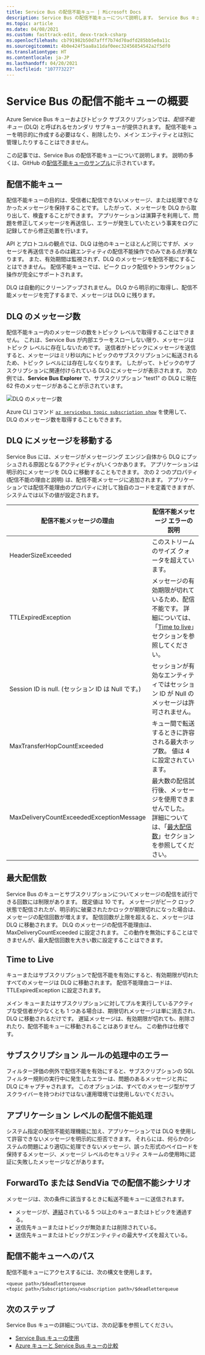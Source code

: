 ```yaml
---
title: Service Bus の配信不能キュー | Microsoft Docs
description: Service Bus の配信不能キューについて説明します。 Service Bus キューおよびトピック サブスクリプションでは、配信不能キューと呼ばれるセカンダリ サブキューが提供されます。
ms.topic: article
ms.date: 04/08/2021
ms.custom: fasttrack-edit, devx-track-csharp
ms.openlocfilehash: cb791982b50d7afff7b74d70adfd285bb5e0a11c
ms.sourcegitcommit: 4b0e424f5aa8a11daf0eec32456854542a2f5df0
ms.translationtype: HT
ms.contentlocale: ja-JP
ms.lasthandoff: 04/20/2021
ms.locfileid: "107773227"
---
```

# <a name="overview-of-service-bus-dead-letter-queues"></a>Service Bus の配信不能キューの概要

Azure Service Bus キューおよびトピック サブスクリプションでは、*配信不能キュー* (DLQ) と呼ばれるセカンダリ サブキューが提供されます。 配信不能キューを明示的に作成する必要はなく、削除したり、メイン エンティティとは別に管理したりすることはできません。

この記事では、Service Bus の配信不能キューについて説明します。 説明の多くは、GitHub の[配信不能キューのサンプル](https://github.com/Azure/azure-service-bus/tree/master/samples/DotNet/Microsoft.Azure.ServiceBus/DeadletterQueue)に示されています。
 
## <a name="the-dead-letter-queue"></a>配信不能キュー

配信不能キューの目的は、受信者に配信できないメッセージ、または処理できなかったメッセージを保持することです。 したがって、メッセージを DLQ から取り出して、検査することができます。 アプリケーションは演算子を利用して、問題を修正してメッセージを再送信し、エラーが発生していたという事実をログに記録してから修正処置を行います。 

API とプロトコルの観点では、DLQ は他のキューとほとんど同じですが、メッセージを再送信できるのは親エンティティの配信不能操作でのみである点が異なります。 また、有効期間は監視されず、DLQ のメッセージを配信不能にすることはできません。 配信不能キューでは、ピーク ロック配信やトランザクション操作が完全にサポートされます。

DLQ は自動的にクリーンアップされません。 DLQ から明示的に取得し、配信不能メッセージを完了するまで、メッセージは DLQ に残ります。


## <a name="dlq-message-count"></a>DLQ のメッセージ数
配信不能キュー内のメッセージの数をトピック レベルで取得することはできません。 これは、Service Bus が内部エラーをスローしない限り、メッセージはトピック レベルに存在しないためです。 送信者がトピックにメッセージを送信すると、メッセージはミリ秒以内にトピックのサブスクリプションに転送されるため、トピック レベルには存在しなくなります。 したがって、トピックのサブスクリプションに関連付けられている DLQ にメッセージが表示されます。 次の例では、**Service Bus Explorer** で、サブスクリプション "test1" の DLQ に現在 62 件のメッセージがあることが示されています。 

![DLQ のメッセージ数](./media/service-bus-dead-letter-queues/dead-letter-queue-message-count.png)

Azure CLI コマンド [`az servicebus topic subscription show`](/cli/azure/servicebus/topic/subscription#az_servicebus_topic_subscription_show) を使用して、DLQ のメッセージ数を取得することもできます。 

## <a name="moving-messages-to-the-dlq"></a>DLQ にメッセージを移動する
Service Bus には、メッセージがメッセージング エンジン自体から DLQ にプッシュされる原因となるアクティビティがいくつかあります。 アプリケーションは明示的にメッセージを DLQ に移動することもできます。 次の 2 つのプロパティ (配信不能の理由と説明) は、配信不能メッセージに追加されます。 アプリケーションでは配信不能理由のプロパティに対して独自のコードを定義できますが、システムでは以下の値が設定されます。

| 配信不能メッセージの理由 | 配信不能メッセージ エラーの説明 |
| --- | --- |
|HeaderSizeExceeded |このストリームのサイズ クォータを超えています。 |
|TTLExpiredException |メッセージの有効期限が切れているため、配信不能です。 詳細については、「[Time to live](#time-to-live)」セクションを参照してください。 |
|Session ID is null. (セッション ID は Null です。) |セッションが有効なエンティティではセッション ID が Null のメッセージは許可されません。 |
|MaxTransferHopCountExceeded | キュー間で転送するときに許容される最大ホップ数。 値は 4 に設定されています。 |
| MaxDeliveryCountExceededExceptionMessage | 最大数の配信試行後、メッセージを使用できませんでした。 詳細については、「[最大配信数](#maximum-delivery-count)」セクションを参照してください。 |

## <a name="maximum-delivery-count"></a>最大配信数
Service Bus のキューとサブスクリプションについてメッセージの配信を試行できる回数には制限があります。 既定値は 10 です。 メッセージがピーク ロック状態で配信されたが、明示的に破棄されたかロックが期限切れになった場合は、メッセージの配信回数が増えます。 配信回数が上限を超えると、メッセージは DLQ に移動されます。 DLQ のメッセージの配信不能理由は、MaxDeliveryCountExceeded に設定されます。 この動作を無効にすることはできませんが、最大配信回数を大きい数に設定することはできます。

## <a name="time-to-live"></a>Time to Live
キューまたはサブスクリプションで配信不能を有効にすると、有効期限が切れたすべてのメッセージは DLQ に移動されます。 配信不能理由コードは、TTLExpiredException に設定されます。

メイン キューまたはサブスクリプションに対してプルを実行しているアクティブな受信者が少なくとも 1 つある場合は、期限切れメッセージは単に消去され、DLQ に移動されるだけです。 遅延メッセージは、有効期限が切れても、削除されたり、配信不能キューに移動されることはありません。 この動作は仕様です。

## <a name="errors-while-processing-subscription-rules"></a>サブスクリプション ルールの処理中のエラー
フィルター評価の例外で配信不能を有効にすると、サブスクリプションの SQL フィルター規則の実行中に発生したエラーは、問題のあるメッセージと共に DLQ にキャプチャされます。 このオプションは、すべてのメッセージ型がサブスクライバーを持つわけではない運用環境では使用しないでください。

## <a name="application-level-dead-lettering"></a>アプリケーション レベルの配信不能処理
システム指定の配信不能処理機能に加え、アプリケーションでは DLQ を使用して許容できないメッセージを明示的に拒否できます。 それらには、何らかのシステムの問題により適切に処理できないメッセージ、誤った形式のペイロードを保持するメッセージ、メッセージ レベルのセキュリティ スキームの使用時に認証に失敗したメッセージなどがあります。

## <a name="dead-lettering-in-forwardto-or-sendvia-scenarios"></a>ForwardTo または SendVia での配信不能シナリオ
メッセージは、次の条件に該当するときに転送不能キューに送信されます。

- メッセージが、[連結](service-bus-auto-forwarding.md)されている 5 つ以上のキューまたはトピックを通過する。
- 送信先キューまたはトピックが無効または削除されている。
- 送信先キューまたはトピックがエンティティの最大サイズを超えている。

## <a name="path-to-the-dead-letter-queue"></a>配信不能キューへのパス
配信不能キューにアクセスするには、次の構文を使用します。

```
<queue path>/$deadletterqueue
<topic path>/Subscriptions/<subscription path>/$deadletterqueue
```


## <a name="next-steps"></a>次のステップ

Service Bus キューの詳細については、次の記事を参照してください。

* [Service Bus キューの使用](service-bus-dotnet-get-started-with-queues.md)
* [Azure キューと Service Bus キューの比較](service-bus-azure-and-service-bus-queues-compared-contrasted.md)

